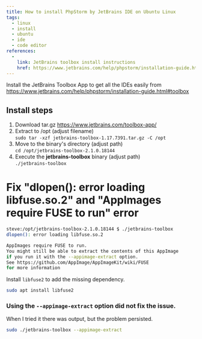 ```yaml
---
title: How to install PhpStorm by JetBrains IDE on Ubuntu Linux
tags:
  - linux
  - install
  - ubuntu
  - ide
  - code editor
references:
  - 
    link: JetBrains toolbox install instructions
    href: https://www.jetbrains.com/help/phpstorm/installation-guide.html#toolbox
---
```


Install the JetBrains Toolbox App to get all the IDEs easily from <https://www.jetbrains.com/help/phpstorm/installation-guide.html#toolbox>

## Install steps

1. Download tar.gz <https://www.jetbrains.com/toolbox-app/>
2. Extract to /opt (adjust filename)<br>
  `sudo tar -xzf jetbrains-toolbox-1.17.7391.tar.gz -C /opt`
3. Move to the binary's directory (adjust path)<br>
  `cd /opt/jetbrains-toolbox-2.1.0.18144`
4. Execute the **jetbrains-toolbox** binary (adjust path)<br>
  `./jetbrains-toolbox`

# Fix **"dlopen(): error loading libfuse.so.2"** and **"AppImages require FUSE to run"** error

```bash
steve:/opt/jetbrains-toolbox-2.1.0.18144 $ ./jetbrains-toolbox 
dlopen(): error loading libfuse.so.2

AppImages require FUSE to run. 
You might still be able to extract the contents of this AppImage 
if you run it with the --appimage-extract option. 
See https://github.com/AppImage/AppImageKit/wiki/FUSE 
for more information

```

Install `libfuse2` to add the missing dependency.

```bash
sudo apt install libfuse2
```

### Using the `--appimage-extract` option **did not** fix the issue.

When I tried it there was output, but the problem persisted.

```bash
sudo ./jetbrains-toolbox --appimage-extract
```
